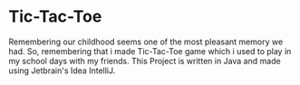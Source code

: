 # Tic-Tac-Toe
Remembering our childhood seems one of the most pleasant memory we had. So, remembering that i made Tic-Tac-Toe game which i used to play in my school days with my friends. This Project is written in Java and made using Jetbrain's Idea IntelliJ.
